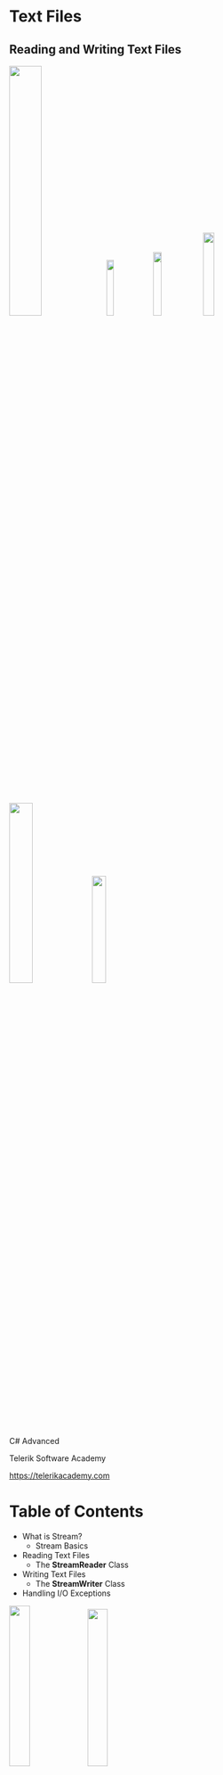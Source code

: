 <!-- section start -->
<!-- attr: { id:'', class:'slide-title', showInPresentation:'True', hasScriptWrapper:'True', style:'' } -->
# Text Files
## Reading and Writing Text Files
<img class="slide-image" src="\imgs\pic00.png" style="top:52.89%; left:69.53%; width:33.89%; z-index:-1" />
<img class="slide-image" src="\imgs\pic01.png" style="top:50.96%; left:91.69%; width:16.03%; z-index:-1" />
<img class="slide-image" src="\imgs\pic02.png" style="top:53.67%; left:49.19%; width:17.08%; z-index:-1" />
<img class="slide-image" src="\imgs\pic03.png" style="top:5.92%; left:5%; width:19.55%; z-index:-1" />
<img class="slide-image" src="\imgs\pic04.png" style="top:40%; left:12%; width:28.77%; z-index:-1" />
<img class="slide-image" src="\imgs\pic05.png" style="top:40%; left:14%; width:22.16%; z-index:-1" />
<div class="signature">
	<p class="signature-course">C# Advanced</p>
	<p class="signature-initiative">Telerik Software Academy</p>
	<a href="https://telerikacademy.com" class="signature-link">https://telerikacademy.com</a>
</div>




<!-- section start -->
<!-- attr: { id:'', class:'', showInPresentation:'True', hasScriptWrapper:'True', style:'' } -->
# Table of Contents
- What is Stream?
  - Stream Basics
- Reading Text Files
  - The **StreamReader** Class
- Writing Text Files
  - The **StreamWriter** Class
- Handling I/O Exceptions
<img class="slide-image" src="\imgs\pic06.png" style="top:57.30%; left:76.72%; width:27.18%; z-index:-1" />
<img class="slide-image" src="\imgs\pic07.png" style="top:14.17%; left:76.71%; width:26.87%; z-index:-1" />




<!-- section start -->
<!-- attr: { id:'', class:'slide-section', showInPresentation:'True', hasScriptWrapper:'True', style:'' } -->
# What Is Stream?
## Streams Basic Concepts
<img class="slide-image" src="\imgs\pic08.png" style="top:52%; left:35.79%; width:30%; z-index:-1" />


<!-- attr: { id:'', class:'', showInPresentation:'True', hasScriptWrapper:'True', style:'' } -->
# What is Stream?
- Stream is the natural way to transfer data in the computer world
- To read or write a file, we open a stream connected to the file and access the data through the stream
<img class="slide-image" src="\imgs\pic09.png" style="top:53.82%; left:24.33%; width:55.54%; z-index:-1" />
<img class="slide-image" src="\imgs\pic10.png" style="top:48.68%; left:3.74%; width:25.00%; z-index:-1" />
<img class="slide-image" src="\imgs\pic11.png" style="top:47.60%; left:79.20%; width:25.00%; z-index:-1" />


<!-- attr: { id:'', class:'', showInPresentation:'True', hasScriptWrapper:'False', style:'' } -->
# Streams Basics
- Streams are used for reading and writing data into and from devices
- Streams are **ordered sequences ofbytes**
  - Provide consecutive access to its elements
- Different types of streams are available to access different data sources:
  - File access, network access, memory streams and others
- Streams are open before using them and closed after that




<!-- section start -->
<!-- attr: { id:'', class:'slide-section', showInPresentation:'True', hasScriptWrapper:'True', style:'' } -->
# Reading Text Files
<img class="slide-image" src="\imgs\pic12.png" style="top:42%; left:37.16%; width:35.81%; z-index:-1" />


<!-- attr: { id:'', class:'', showInPresentation:'True', hasScriptWrapper:'False', style:'' } -->
# The StreamReader Class
- **System.IO.StreamReader**
  - The easiest way to read a text file
  - Implements methods for reading text lines and sequences of characters
  - Constructed by file name or other stream
    - Can specify the text encoding
    - For Cyrillic use **UTF8**
  - Works like **Console.Read()** / **ReadLine()** but over text files


<!-- attr: { id:'', class:'', showInPresentation:'True', hasScriptWrapper:'False', style:'' } -->
# StreamReader Methods
- **newStreamReader(fileName)**
  - Constructor for creating reader from given file
- **ReadLine()**
  - Reads a single text line from the stream
  - Returns **null** when end-of-file is reached
- **ReadToEnd()**
  - Reads all the text until the end of the stream
- **Close()**
  - Closes the stream reader


<!-- attr: { id:'', class:'', showInPresentation:'True', hasScriptWrapper:'False', style:'' } -->
# Reading a Text File
- Reading a text file and printing its content to the console:

```cs
StreamReader reader = new StreamReader("test.txt");
string fileContents = reader.ReadToEnd();
Console.WriteLine(fileContents);
streamReader.Close();
```

- Specifying the text encoding:

```cs
StreamReader reader = new StreamReader(
    "cyr.txt", Encoding.UTF8;
// Read the file contents here ...
reader.Close();
```

<!-- attr: { id:'', class:'', showInPresentation:'True', hasScriptWrapper:'False', style:'' } -->
# Using StreamReader – Practices
- The **StreamReader** instances should always be closed by calling the **Close()** method
  - Otherwise system resources can be lost
- In C# the preferable way to close streams and readers is by the "**using**" construction

```cs
using (<stream object>)
{
   // Use the stream here. It will be closed at the end
}
```

  - It automatically calls the **Close()**after the **using** construction is completed


<!-- attr: { id:'', class:'', showInPresentation:'True', hasScriptWrapper:'True', style:'' } -->
# Reading a Text File – _Example_
- Read and display a text file line by line:

```cs
StreamReader reader =
    new StreamReader("somefile.txt");
using (reader)
{
    int lineNumber = 0;
    string line = reader.ReadLine();
    while (line != null)
    {
        lineNumber++;
        Console.WriteLine("Line {0}: {1}",
            lineNumber, line);
        line = reader.ReadLine();
    }
}
```

<img class="slide-image" src="\imgs\pic13.png" style="top:19.39%; left:88.89%; width:15.21%; z-index:0" />


<!-- attr: { id:'', class:'slide-section demo', showInPresentation:'True', hasScriptWrapper:'True', style:'' } -->
# Reading Text Files
## [Demo]()
<img class="slide-image" src="\imgs\pic14.png" style="top:52%; left:36.85%; width:30%; z-index:-1" />




<!-- section start -->
<!-- attr: { id:'', class:'slide-section', showInPresentation:'True', hasScriptWrapper:'True', style:'' } -->
# Writing Text Files
## Using the StreamWriter Class
<img class="slide-image" src="\imgs\pic15.png" style="top:52%; left:27.82%; width:45%; z-index:-1" />


<!-- attr: { id:'', class:'', showInPresentation:'True', hasScriptWrapper:'False', style:'' } -->
# The StreamWriter Class
- **System.IO.StreamWriter**
  - Similar to **StreamReader**, but instead of reading, it provides writing functionality
- Constructed by file name or other stream

```cs
StreamWriter streamWriter =
   new StreamWriter("test.txt",
      false, Encoding.UTF8);
```

  - Can define encoding
  - For Cyrillic use “**UTF8**"

```cs
StreamWriter streamWriter =
   new StreamWriter("test.txt");
```



<!-- attr: { id:'', class:'', showInPresentation:'True', hasScriptWrapper:'False', style:'' } -->
# StreamWriter Methods
- **Write()**
  - Writes string or other object to the stream
  - Like **Console.Write()**
- **WriteLine()**
  - Like **Console.WriteLine()**
- **Flush()**
  - Flushes the internal buffers to the hard drive
- **AutoFlush**
  - Flush the internal buffer after each writing


<!-- attr: { id:'', class:'', showInPresentation:'True', hasScriptWrapper:'True', style:'' } -->
# Writing to a Text File – _Example_
- Create text file named "**numbers.txt**" and print in it the numbers from 1 to 20 (one per line):

```cs
StreamWriter streamWriter =
    new StreamWriter("numbers.txt");
using (streamWriter)
{
    for (int number = 1; number <= 20; number++)
    {
        streamWriter.WriteLine(number);
    }
}
```

<img class="slide-image" src="\imgs\pic16.png" style="top:26.01%; left:89.12%; width:16.53%; z-index:-1" />


<!-- attr: { id:'', class:'slide-section demo', showInPresentation:'True', hasScriptWrapper:'True', style:'' } -->
# Writing Text Files
## [Demo]()
<img class="slide-image" src="\imgs\pic17.png" style="top:52%; left:30.75%; width:40%; z-index:-1" />




<!-- section start -->
<!-- attr: { id:'', class:'slide-section', showInPresentation:'True', hasScriptWrapper:'True', style:'' } -->
# Handling I/O Exceptions
## Introduction
<img class="slide-image" src="\imgs\pic18.png" style="top:52%; left:29.71%; width:38%; z-index:-1" />


<!-- attr: { id:'', class:'', showInPresentation:'True', hasScriptWrapper:'False', style:'' } -->
# What is Exception?
- "An event that occurs during the execution of the program that disrupts the normal flow of instructions“ – definition by Google
  - Occurs when an operation can not be completed
- Exceptions tell that something unusual has happened, e. g. error or unexpected event
- I/O operations throw exceptions when operation cannot be performed (e.g. missing file)
  - When an exception is thrown, all operations after it are not processed


<!-- attr: { id:'', class:'', showInPresentation:'True', hasScriptWrapper:'True', style:'' } -->
# How to Handle Exceptions?
- Using **try{}**, **catch{}** and **finally{}** blocks:

```cs
try
{
    // Some exception is thrown here}
catch (<exception type>)
{    // Exception is handled here
}
finally
{
    // The code here is always executed, no
    // matter if an exception has occurred or not   }
```

<img class="slide-image" src="\imgs\pic19.png" style="top:20.28%; left:81.40%; width:22.04%; z-index:0" />


<!-- attr: { id:'', class:'', showInPresentation:'True', hasScriptWrapper:'False', style:'' } -->
# Catching Exceptions
- Catch block specifies the type of exceptions that is caught
  - If **catch** doesn’t specify its type, it catches all types of exceptions

```cs
try
{
  StreamReader reader = new StreamReader("file.txt");
  Console.WriteLine("File successfully open.");
}
catch (FileNotFoundException)
{
  Console.Error.WriteLine(
    "Can not find 'somefile.txt'.");
}
```



<!-- attr: { id:'', class:'', showInPresentation:'True', hasScriptWrapper:'False', style:'font-size: 40px;' } -->
# Handling Exceptions When Opening a File

```cs
try
{
   StreamReader streamReader = new StreamReader(
    "c:\\NotExistingFileName.txt");
}
catch (System.NullReferenceException exc)
{
   Console.WriteLine(exc.Message);
}
catch (System.IO.FileNotFoundException exc)
{
   Console.WriteLine(
    "File {0} is not found!", exc.FileName);
}
catch
{
   Console.WriteLine("Fatal error occurred.");
}
```



<!-- attr: { id:'', class:'slide-section demo', showInPresentation:'True', hasScriptWrapper:'True', style:'' } -->
# Handling I/O Exceptions
<img class="slide-image" src="\imgs\pic20.png" style="top:42%; left:9.36%; width:30%; z-index:-1" />




<!-- section start -->
<!-- attr: { id:'', class:'slide-section', showInPresentation:'True', hasScriptWrapper:'True', style:'' } -->
# Reading and Writing Text Files
<img class="slide-image" src="\imgs\pic21.png" style="top:35%; left:9.36%; width:23%; z-index:-1" />
<img class="slide-image" src="\imgs\pic22.png" style="top:42.31%; left:61.95%; width:38.57%; z-index:-1" />


<!-- attr: { id:'', class:'', showInPresentation:'True', hasScriptWrapper:'True', style:'' } -->
# Counting Word Occurrences – _Example_
- Counting the number of occurrences of the word "**foundme**" in a text file:

```cs
StreamReader streamReader =
 new StreamReader(@"..\..\somefile.txt");
int count = 0;
string text = streamReader.ReadToEnd();
int index = text.IndexOf("foundme", 0);
while (index != -1)
{
   count++;
   index = text.IndexOf("foundme", index + 1);
}
Console.WriteLine(count);
```

<div class="fragment balloon" style="top:68.30%; left:67.88%; width:31.44%">What is missing in this code?</div>


<!-- attr: { id:'', class:'slide-section demo', showInPresentation:'True', hasScriptWrapper:'True', style:'' } -->
# Counting Word Occurrences
## [Demo]()
<img class="slide-image" src="\imgs\pic23.png" style="top:52%; left:21.89%; width:55%; z-index:-1" />


<!-- attr: { id:'', class:'', showInPresentation:'True', hasScriptWrapper:'False', style:'' } -->
# Reading Subtitles – _Example_

- We are given a standard movie subtitles file:

```cs
.....

{2757}{2803} Allen, Bomb Squad, Special Services...
{2804}{2874} State Police and the FBI!
{2875}{2963} Lieutenant! I want you to go to St. John's Emergency...
{2964}{3037} in case we got any walk-ins from the street.
{3038}{3094} Kramer, get the city engineer!
{3095}{3142} I gotta find out a damage report. It's very important.
{3171}{3219} Who the hell would want to blow up a department store?

.....
```

<!-- attr: { id:'', class:'', showInPresentation:'True', hasScriptWrapper:'False', style:'' } -->
# Fixing Subtitles – _Example_
- Read subtitles file and fix it’s timing:

```cs
static void Main()
{
  try
  {
    // Obtaining the Cyrillic encoding
    System.Text.Encoding encodingCyr =
      System.Text.Encoding.UTF8;
    // Create reader with the Cyrillic encoding
    StreamReader streamReader =
      new StreamReader("source.sub", encodingCyr);
    // Create writer with the Cyrillic encoding
    StreamWriter streamWriter =
      new StreamWriter("fixed.sub",
        false, encodingCyr);

```
_(example continues)_


<!-- attr: { id:'', class:'', showInPresentation:'True', hasScriptWrapper:'True', style:'' } -->
# Fixing Subtitles – _Example_

```cs
    try
    {
      string line;
      while (
        (line = streamReader.ReadLine()) != null)
      {
        streamWriter.WriteLine(FixLine(line));
      }
    }
    finally
    {
      streamReader.Close();
      streamWriter.Close();
    }
  }
  catch (System.Exception exc)
  {
    Console.WriteLine(exc.Message);
  }
}
```

<div class="fragment balloon" style="top:40.33%; left:58.18%; width:43.20%">**FixLine(line)** perform fixes on the time offsets: multiplication or/and addition with constant</div>


<!-- attr: { id:'', class:'slide-section demo', showInPresentation:'True', hasScriptWrapper:'True', style:'' } -->
# Fixing Movie Subtitles
## [Demo]()
<img class="slide-image" src="\imgs\pic24.png" style="top:52%; left:30%; width:42%; z-index:-1" />


<!-- attr: { id:'', class:'', showInPresentation:'True', hasScriptWrapper:'False', style:'' } -->
# Summary
- Streams are the main I/O mechanismsin .NET
- The **StreamReader** class and **ReadLine()** method are used to read text files
- The **StreamWriter** class and **WriteLine()** method are used to write text files
- Always put file handling in **using(…)** block
- Exceptions are unusual events or error conditions
  - Can be handled by **try-catch-finally** blocks


<!-- attr: { id:'', class:'slide-section', showInPresentation:'True', hasScriptWrapper:'True', style:'' } -->
# Text Files
## Questions?
<img class="slide-image" src="\imgs\pic25.png" style="top:49.66%; left:4.68%; width:38.79%; z-index:-1" />


<!-- attr: { id:'', class:'', showInPresentation:'True', hasScriptWrapper:'True', style:'' } -->
# Free Trainings @ Telerik Academy
- C# Programming @ Telerik Academy
    - [csharpfundamentals.telerik.com](csharpfundamentals.telerik.com)
  - Telerik Software Academy
    - [academy.telerik.com](academy.telerik.com)
  - Telerik Academy @ Facebook
    - [facebook.com/TelerikAcademy](facebook.com/TelerikAcademy)
  - Telerik Software Academy Forums
    - [forums.academy.telerik.com](forums.academy.telerik.com)
<img class="slide-image" src="\imgs\pic26.png" style="top:60.37%; left:92.39%; width:13.45%; z-index:-1" />
<img class="slide-image" src="\imgs\pic27.png" style="top:30.85%; left:68.14%; width:36.30%; z-index:-1" />
<img class="slide-image" src="\imgs\pic28.png" style="top:46.32%; left:95.14%; width:10.85%; z-index:-1" />
<img class="slide-image" src="\imgs\pic29.png" style="top:13.00%; left:92.85%; width:13.01%; z-index:-1" />
